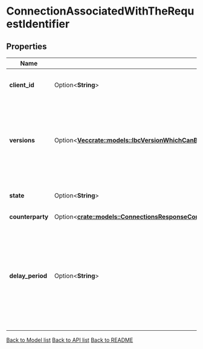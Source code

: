 # ConnectionAssociatedWithTheRequestIdentifier

## Properties

| Name             | Type                                                                                                                                                                                                                                                                            | Description                                                                                                                                            | Notes                                           |
| ---------------- | ------------------------------------------------------------------------------------------------------------------------------------------------------------------------------------------------------------------------------------------------------------------------------- | ------------------------------------------------------------------------------------------------------------------------------------------------------ | ----------------------------------------------- |
| **client_id**    | Option<**String**>                                                                                                                                                                                                                                                              | client associated with this connection.                                                                                                                | [optional]                                      |
| **versions**     | Option<[**Vec<crate::models::IbcVersionWhichCanBeUtilisedToDetermineEncodingsOrProtocolsForChannelsOrPacketsUtilisingThisConnectionInner>**](IBC_version_which_can_be_utilised_to_determine_encodings_or_protocols_for_channels_or_packets_utilising_this_connection_inner.md)> | IBC version which can be utilised to determine encodings or protocols for channels or packets utilising this connection.                               | [optional]                                      |
| **state**        | Option<**String**>                                                                                                                                                                                                                                                              | current state of the connection end.                                                                                                                   | [optional][default to UninitializedUnspecified] |
| **counterparty** | Option<[**crate::models::ConnectionsResponseConnectionsInnerCounterparty**](Connections_response_connections_inner_counterparty.md)>                                                                                                                                        |                                                                                                                                                        | [optional]                                      |
| **delay_period** | Option<**String**>                                                                                                                                                                                                                                                              | delay period that must pass before a consensus state can be used for packet-verification NOTE: delay period logic is only implemented by some clients. | [optional]                                      |

[Back to Model list](../README.md#documentation-for-models) [Back to API list](../README.md#documentation-for-api-endpoints) [Back to README](../README.md)

